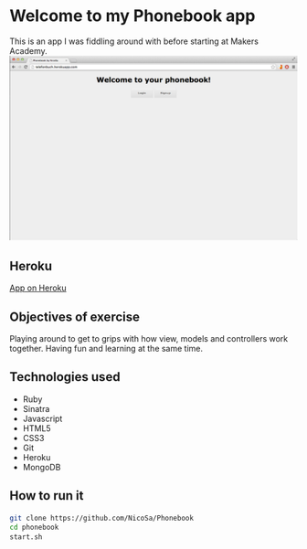 Welcome to my Phonebook app
===
This is an app I was fiddling around with before starting at Makers Academy.
![](phonebook.png)

Heroku
----
[App on Heroku]

Objectives of exercise
----
Playing around to get to grips with how view, models and controllers work together. Having fun and learning at the same time.

Technologies used
----
- Ruby
- Sinatra
- Javascript
- HTML5
- CSS3
- Git
- Heroku
- MongoDB

How to run it
----
```sh
git clone https://github.com/NicoSa/Phonebook
cd phonebook
start.sh
```
[App on Heroku]:http://telefonbuch.heroku.com
